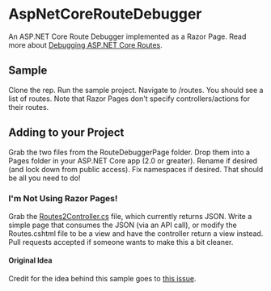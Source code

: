 # AspNetCoreRouteDebugger
An ASP.NET Core Route Debugger implemented as a Razor Page. Read more about [Debugging ASP.NET Core Routes](https://ardalis.com/debugging-aspnet-core-routes).

## Sample

Clone the rep. Run the sample project. Navigate to /routes. You should see a list of routes. Note that Razor Pages don't specify controllers/actions for their routes.

## Adding to your Project

Grab the two files from the RouteDebuggerPage folder. Drop them into a Pages folder in your ASP.NET Core app (2.0 or greater). Rename if desired (and lock down from public access). Fix namespaces if desired. That should be all you need to do!

### I'm Not Using Razor Pages!

Grab the [Routes2Controller.cs](/SampleProject/Controllers/RoutesController.cs) file, which currently returns JSON. Write a simple page that consumes the JSON (via an API call), or modify the Routes.cshtml file to be a view and have the controller return a view instead. Pull requests accepted if someone wants to make this a bit cleaner.

#### Original Idea

Credit for the idea behind this sample goes to [this issue](https://github.com/aspnet/Mvc/issues/6330).
